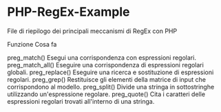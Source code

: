 # PHP-RegEx-Example
File di riepilogo dei principali meccanismi di RegEx con PHP


<!-- METODI PREG DI PHP -->

Funzione	Cosa fa

preg_match()	Esegui una corrispondenza con espressioni regolari.
preg_match_all()	Eseguire una corrispondenza di espressioni regolari globali.
preg_replace()	Eseguire una ricerca e sostituzione di espressioni regolari.
preg_grep()	Restituisce gli elementi della matrice di input che corrispondono al modello.
preg_split()	Divide una stringa in sottostringhe utilizzando un'espressione regolare.
preg_quote()	Cita i caratteri delle espressioni regolari trovati all'interno di una stringa.


